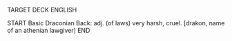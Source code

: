 TARGET DECK
ENGLISH

START
Basic
Draconian
Back: adj. (of laws) very harsh, cruel. [drakon, name of an athenian lawgiver]
END
